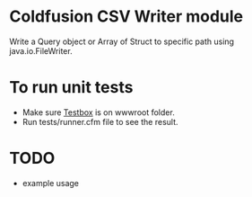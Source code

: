 Coldfusion CSV Writer module
=================

Write a Query object or Array of Struct to specific path using java.io.FileWriter.

# To run unit tests
- Make sure [Testbox](http://www.ortussolutions.com/products/testbox) is on wwwroot folder.
- Run tests/runner.cfm file to see the result.

# TODO
- example usage
